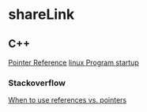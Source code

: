 # shareLink

## C++
[Pointer Reference](https://www.ntu.edu.sg/home/ehchua/programming/cpp/cp4_PointerReference.html)
[linux Program startup](http://dbp-consulting.com/tutorials/debugging/linuxProgramStartup.html)

### Stackoverflow
[When to use references vs. pointers](https://stackoverflow.com/questions/7058339/when-to-use-references-vs-pointers)